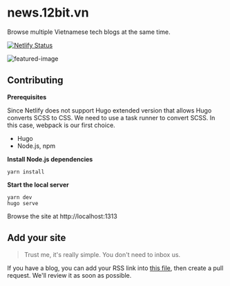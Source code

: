 # news.12bit.vn

Browse multiple Vietnamese tech blogs at the same time.

[![Netlify Status](https://api.netlify.com/api/v1/badges/51d69537-8760-4eef-ad70-fead35768f13/deploy-status)](https://app.netlify.com/sites/jovial-spence-90afc6/deploys)

![featured-image](https://user-images.githubusercontent.com/3280351/56430895-1a0a4880-62f2-11e9-98b2-d3bb66ae80ab.png)

## Contributing

**Prerequisites**

Since Netlify does not support Hugo extended version that allows Hugo converts SCSS to CSS. We need to use a task runner to convert SCSS. In this case, webpack is our first choice.

- Hugo
- Node.js, npm

**Install Node.js dependencies**

```
yarn install
```

**Start the local server**

```
yarn dev
hugo serve
```

Browse the site at http://localhost:1313

## Add your site

> Trust me, it's really simple. You don't need to inbox us.

If you have a blog, you can add your RSS link into [this file](https://github.com/12bitvn/news.12bit.vn/blob/master/data/links.json), then create a pull request. We'll review it as soon as possible.
